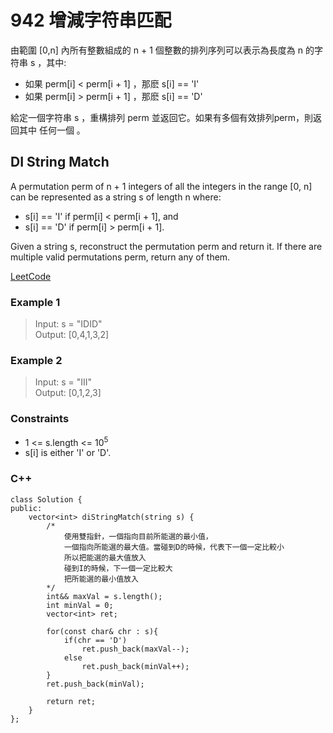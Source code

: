 # 942  增減字符串匹配

由範圍 [0,n] 內所有整數組成的 n + 1 個整數的排列序列可以表示為長度為 n 的字符串 s ，其中:

* 如果 perm[i] < perm[i + 1] ，那麽 s[i] == 'I' 
* 如果 perm[i] > perm[i + 1] ，那麽 s[i] == 'D' 

給定一個字符串 s ，重構排列 perm 並返回它。如果有多個有效排列perm，則返回其中 任何一個 。

##  DI String Match

A permutation perm of n + 1 integers of all the integers in the range [0, n] can be represented as a string s of length n where:

* s[i] == 'I' if perm[i] < perm[i + 1], and  
* s[i] == 'D' if perm[i] > perm[i + 1].  

Given a string s, reconstruct the permutation perm and return it. If there are multiple valid permutations perm, return any of them.


[LeetCode](https://leetcode.cn/problems/valid-mountain-array/)

### Example 1

> Input: s = "IDID"  
Output: [0,4,1,3,2]  


### Example 2

> Input: s = "III"  
Output: [0,1,2,3]  

### Constraints

* 1 <= s.length <= 10<sup>5</sup>
* s[i] is either 'I' or 'D'.


### C++ 

```
class Solution {
public:
    vector<int> diStringMatch(string s) {
        /*
            使用雙指針，一個指向目前所能選的最小值，
            一個指向所能選的最大值。當碰到D的時候，代表下一個一定比較小
            所以把能選的最大值放入
            碰到I的時候，下一個一定比較大
            把所能選的最小值放入
        */
        int&& maxVal = s.length();
        int minVal = 0;
        vector<int> ret;

        for(const char& chr : s){
            if(chr == 'D')
                ret.push_back(maxVal--);
            else
                ret.push_back(minVal++);
        }
        ret.push_back(minVal);

        return ret;
    }
};
```